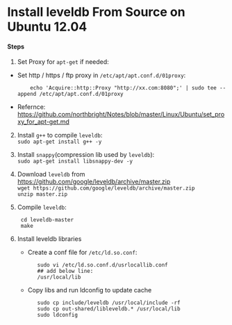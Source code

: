 # Install leveldb From Source on Ubuntu 12.04

#### Steps
1. Set Proxy for `apt-get` if needed:  

  * Set http / https / ftp proxy in `/etc/apt/apt.conf.d/01proxy`:

            echo 'Acquire::http::Proxy "http://xx.com:8080";' | sudo tee --append /etc/apt/apt.conf.d/01proxy

  * Refernce:  
    <https://github.com/northbright/Notes/blob/master/Linux/Ubuntu/set_proxy_for_apt-get.md>

2. Install `g++` to compile `leveldb`:  
   `sudo apt-get install g++ -y`

3. Install `snappy`(compression lib used by `leveldb`):  
   `sudo apt-get install libsnappy-dev -y`

4. Download `leveldb` from <https://github.com/google/leveldb/archive/master.zip>  
   `wget https://github.com/google/leveldb/archive/master.zip`  
   `unzip master.zip`

5. Compile `leveldb`:  

        cd leveldb-master
        make

6. Install leveldb libraries
   * Create a conf file for `/etc/ld.so.conf`:
   
            sudo vi /etc/ld.so.conf.d/usrlocallib.conf
            ## add below line:
            /usr/local/lib
 
   * Copy libs and run ldconfig to update cache
   
            sudo cp include/leveldb /usr/local/include -rf
            sudo cp out-shared/libleveldb.* /usr/local/lib
            sudo ldconfig

